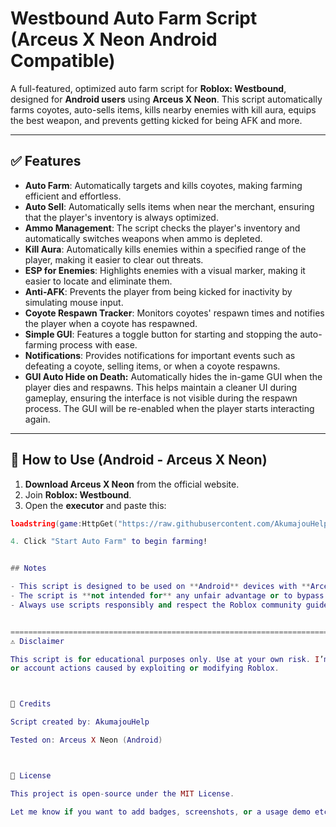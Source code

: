 # Westbound Auto Farm Script (Arceus X Neon Android Compatible)

A full-featured, optimized auto farm script for **Roblox: Westbound**, designed for **Android users** using **Arceus X Neon**. This script automatically farms coyotes, auto-sells items, kills nearby enemies with kill aura, equips the best weapon, and prevents getting kicked for being AFK and more.

---

## ✅ Features
- **Auto Farm**: Automatically targets and kills coyotes, making farming efficient and effortless.
- **Auto Sell**: Automatically sells items when near the merchant, ensuring that the player's inventory is always optimized.
- **Ammo Management**: The script checks the player's inventory and automatically switches weapons when ammo is depleted.
- **Kill Aura**: Automatically kills enemies within a specified range of the player, making it easier to clear out threats.
- **ESP for Enemies**: Highlights enemies with a visual marker, making it easier to locate and eliminate them.
- **Anti-AFK**: Prevents the player from being kicked for inactivity by simulating mouse input.
- **Coyote Respawn Tracker**: Monitors coyotes' respawn times and notifies the player when a coyote has respawned.
- **Simple GUI**: Features a toggle button for starting and stopping the auto-farming process with ease.
- **Notifications**: Provides notifications for important events such as defeating a coyote, selling items, or when a coyote respawns.
- **GUI Auto Hide on Death:** Automatically hides the in-game GUI when the player dies and respawns. This helps maintain a cleaner UI during gameplay, ensuring the interface is not visible during the respawn process. The GUI will be re-enabled when the player starts interacting again.

---

## 📱 How to Use (Android - Arceus X Neon)

1. **Download Arceus X Neon** from the official website.
2. Join **Roblox: Westbound**.
3. Open the **executor** and paste this:

```lua
loadstring(game:HttpGet("https://raw.githubusercontent.com/AkumajouHelp/westbound-script-auto-farm/main/auto_script.lua"))()

4. Click "Start Auto Farm" to begin farming!


## Notes

- This script is designed to be used on **Android** devices with **Arceus X Neon**.
- The script is **not intended for** any unfair advantage or to bypass game mechanics.
- Always use scripts responsibly and respect the Roblox community guidelines.


==========================================================================================================================
⚠️ Disclaimer

This script is for educational purposes only. Use at your own risk. I’m not responsible for any bans
or account actions caused by exploiting or modifying Roblox.



🧠 Credits

Script created by: AkumajouHelp

Tested on: Arceus X Neon (Android)



📄 License

This project is open-source under the MIT License.

Let me know if you want to add badges, screenshots, or a usage demo etc!
